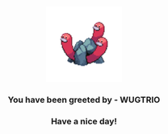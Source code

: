<p align="center">
            <img src="https://raw.githubusercontent.com/PokeAPI/sprites/master/sprites/pokemon/961.png" width="150" height="150">
          </p>
          <h3 align="center">You have been greeted by - <b>WUGTRIO</b></h3>
          <h3 align="center">Have a nice day!</h3>
